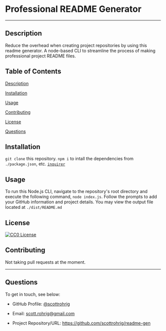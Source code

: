 # Professional README Generator

***

## Description

Reduce the overhead when creating project repositories by using this readme generator. A node-based CLI to streamline the process of making professional project README files.

## Table of Contents

[Description](#description) 

[Installation](#installation) 

[Usage](#usage) 

[Contributing](#contributing) 

[License](#license)

[Questions](#questions)


## Installation

`git clone` this repository. `npm i` to intall the dependencies from `./package.json`, etc. [`inquirer`](https://www.npmjs.com/package/inquirer)


## Usage

To run this Node.js CLI, navigate to the repository's root directory and execute the following command, `node index.js`. Follow the prompts to add your GitHub information and project details. You may view the output file located at `./dist/README.md`

## License

[![CC0 License](https://img.shields.io/badge/License-CC0-orange)](https://choosealicense.com/licenses/cc0)


## Contributing

Not taking pull requests at the moment.



***

## Questions

To get in touch, see below:

- GitHub Profile: [@scottrohrig](https://github.com/scottrohrig)

- Email: scott.rohrig@gmail.com

- Project Repository/URL: https://github.com/scottrohrig/readme-gen

